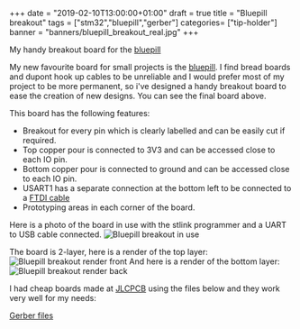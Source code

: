 +++
date = "2019-02-10T13:00:00+01:00"
draft = true
title = "Bluepill breakout"
tags = ["stm32","bluepill","gerber"]
categories= ["tip-holder"]
banner = "banners/bluepill_breakout_real.jpg"
+++

My handy breakout board for the [bluepill](https://wiki.stm32duino.com/index.php?title=Blue_Pill)

<!--more-->

My new favourite board for small projects is the [bluepill](https://wiki.stm32duino.com/index.php?title=Blue_Pill). I find bread boards and dupont hook up cables to be unreliable and I would prefer most of my project to be more permanent, so i've designed a handy breakout board to ease the creation of new designs. You can see the final board above.

This board has the following features:

* Breakout for every pin which is clearly labelled and can be easily cut if required.
* Top copper pour is connected to 3V3 and can be accessed close to each IO pin.
* Bottom copper pour is connected to ground and can be accessed close to each IO pin.
* USART1 has a separate connection at the bottom left to be connected to a [FTDI cable](https://www.ftdichip.com/Products/Cables/RPi.htm)
* Prototyping areas in each corner of the board.

Here is a photo of the board in use with the stlink programmer and a UART to USB cable connected.
![Bluepill breakout in use](/images/bluepill_breakout_use.jpg)

The board is 2-layer, here is a render of the top layer:
![Bluepill breakout render front](/images/bluepill_breakout_front.png)
And here is a render of the bottom layer:
![Bluepill breakout render back](/images/bluepill_breakout_back.png)

I had cheap boards made at [JLCPCB](https://jlcpcb.com/) using the files below and they work very well for my needs:

[Gerber files](/images/bluepill_breakout_gerbers.zip)

